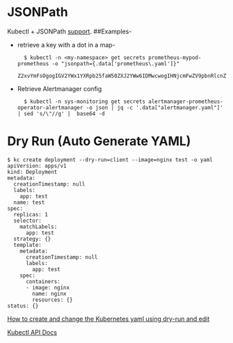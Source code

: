 # JSONPath
Kubectl + JSONPath [support](https://kubernetes.io/docs/reference/kubectl/jsonpath/).
##Examples-
* retrieve a key with a dot in a map-

        $ kubectl -n <my-namespace> get secrets prometheus-mypod-prometheus -o "jsonpath={.data['prometheus\.yaml']}"
        Z2xvYmFsOgogIGV2YWx1YXRpb25faW50ZXJ2YWw6IDMwcwogIHNjcmFwZV9pbnRlcnZhbDogMzBzCiAgZXh0ZXJuYWxfbGFiZWxzOgogI

* Retrieve Alertmanager config

        $ kubectl -n sys-monitoring get secrets alertmanager-prometheus-operator-alertmanager -o json | jq -c '.data["alertmanager.yaml"]' | sed 's/\"//g' |  base64 -d

# Dry Run (Auto Generate YAML)

```
$ kc create deployment --dry-run=client --image=nginx test -o yaml
apiVersion: apps/v1
kind: Deployment
metadata:
  creationTimestamp: null
  labels:
    app: test
  name: test
spec:
  replicas: 1
  selector:
    matchLabels:
      app: test
  strategy: {}
  template:
    metadata:
      creationTimestamp: null
      labels:
        app: test
    spec:
      containers:
      - image: nginx
        name: nginx
        resources: {}
status: {}
```
[How to create and change the Kubernetes yaml using dry-run and edit](https://foxutech.medium.com/how-to-create-and-change-the-kubernetes-yaml-using-dry-run-and-edit-5975d77e8df2)

[Kubectl API Docs](https://kubernetes.io/docs/reference/generated/kubectl/kubectl-commands)
